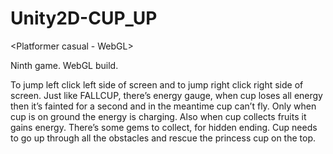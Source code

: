 # Unity2D-CUP_UP
&lt;Platformer casual - WebGL>

Ninth game. WebGL build.

To jump left click left side of screen and to jump right click right side of screen.
Just like FALLCUP, there’s energy gauge, when cup loses all energy then it’s fainted for a second and in the meantime cup can’t fly.
Only when cup is on ground the energy is charging. Also when cup collects fruits it gains energy.
There’s some gems to collect, for hidden ending.
Cup needs to go up through all the obstacles and rescue the princess cup on the top.
